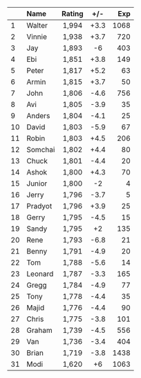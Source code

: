 | |Name|Rating|+/-|Exp|
|-|:---|:----:|:-:|--:|
|1|Walter|1,994|+3.3|1068|
|2|Vinnie|1,938|+3.7|720|
|3|Jay|1,893|-6|403|
|4|Ebi|1,851|+3.8|149|
|5|Peter|1,817|+5.2|63|
|6|Armin|1,815|+3.7|50|
|7|John|1,806|-4.6|756|
|8|Avi|1,805|-3.9|35|
|9|Anders|1,804|-4.1|25|
|10|David|1,803|-5.9|67|
|11|Robin|1,803|+4.5|206|
|12|Somchai|1,802|+4.4|80|
|13|Chuck|1,801|-4.4|20|
|14|Ashok|1,800|+4.3|70|
|15|Junior|1,800|-2|4|
|16|Jerry|1,796|-3.7|5|
|17|Pradyot|1,796|+3.9|25|
|18|Gerry|1,795|-4.5|15|
|19|Sandy|1,795|+2|135|
|20|Rene|1,793|-6.8|21|
|21|Benny|1,791|-4.9|20|
|22|Tom|1,788|-5.6|14|
|23|Leonard|1,787|-3.3|165|
|24|Gregg|1,784|-4.9|77|
|25|Tony|1,778|-4.4|35|
|26|Majid|1,776|-4.4|90|
|27|Chris|1,775|-3.8|101|
|28|Graham|1,739|-4.5|556|
|29|Van|1,736|-3.4|404|
|30|Brian|1,719|-3.8|1438|
|31|Modi|1,620|+6|1063|
